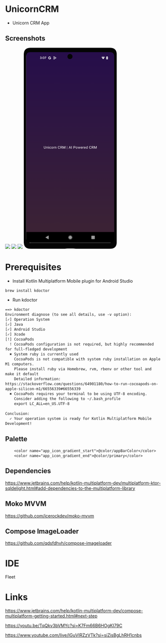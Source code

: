 # UnicornCRM
* Unicorn CRM App 

## Screenshots
<img src="https://github.com/arunabhdas/UnicornCRM/blob/main/screenshots/unicorn-crm-pull-to-refresh-lazycolumn_1.gif?raw=true" width="300"/>
<img src="https://github.com/arunabhdas/UnicornCRM/blob/main/screenshots/snackbar_global_demo_1.gif?raw=true" width="300"/>
<img src="https://github.com/arunabhdas/UnicornCRM/blob/main/screenshots/UnicornCRM_permissions.gif" width="300"/>
<img src="https://github.com/arunabhdas/UnicornCRM/blob/main/screenshots/screenshot_1_framed.png" width="300"/>

# Prerequisites

* Install Kotlin Multiplatform Mobile plugin for Android Studio

```
brew install kdoctor
```
* Run kdoctor

```
==> kdoctor
Environment diagnose (to see all details, use -v option):
[✓] Operation System
[✓] Java
[✓] Android Studio
[✓] Xcode
[!] CocoaPods
  ! CocoaPods configuration is not required, but highly recommended for full-fledged development
  ✖ System ruby is currently used
    CocoaPods is not compatible with system ruby installation on Apple M1 computers.
    Please install ruby via Homebrew, rvm, rbenv or other tool and make it default
    Detailed information: https://stackoverflow.com/questions/64901180/how-to-run-cocoapods-on-apple-silicon-m1/66556339#66556339
  ✖ CocoaPods requires your terminal to be using UTF-8 encoding.
    Consider adding the following to ~/.bash_profile
    export LC_ALL=en_US.UTF-8

Conclusion:
  ✓ Your operation system is ready for Kotlin Multiplatform Mobile Development!
```

## Palette

```
    <color name="app_icon_gradient_start">@color/appBarColor</color>
    <color name="app_icon_gradient_end">@color/primary</color>
```

## Dependencies

https://www.jetbrains.com/help/kotlin-multiplatform-dev/multiplatform-ktor-sqldelight.html#add-dependencies-to-the-multiplatform-library

## Moko MVVM  
https://github.com/icerockdev/moko-mvvm

## Compose ImageLoader
https://github.com/qdsfdhvh/compose-imageloader

# IDE

Fleet

# Links

https://www.jetbrains.com/help/kotlin-multiplatform-dev/compose-multiplatform-getting-started.html#next-step

https://youtu.be/TqQkv3bVMYc?si=K7Fm66B6HOgKI79C

https://www.youtube.com/live/IGuVIRZzVTk?si=siZisBgLhRH1cnbs
